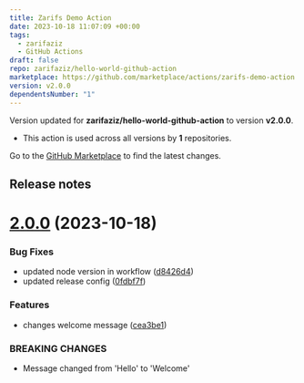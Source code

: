 ```yaml
---
title: Zarifs Demo Action
date: 2023-10-18 11:07:09 +00:00
tags:
  - zarifaziz
  - GitHub Actions
draft: false
repo: zarifaziz/hello-world-github-action
marketplace: https://github.com/marketplace/actions/zarifs-demo-action
version: v2.0.0
dependentsNumber: "1"
---
```



Version updated for **zarifaziz/hello-world-github-action** to version **v2.0.0**.
- This action is used across all versions by **1** repositories.

Go to the [GitHub Marketplace](https://github.com/marketplace/actions/zarifs-demo-action) to find the latest changes.

## Release notes

# [2.0.0](https://github.com/zarifaziz/hello-world-github-action/compare/v1.0.0...v2.0.0) (2023-10-18)


### Bug Fixes

* updated node version in workflow ([d8426d4](https://github.com/zarifaziz/hello-world-github-action/commit/d8426d4a7d144a66536a9939f6552b20ceddefc7))
* updated release config ([0fdbf7f](https://github.com/zarifaziz/hello-world-github-action/commit/0fdbf7f5bd7fb1d940987e52613393d947cf8613))


### Features

* changes welcome message ([cea3be1](https://github.com/zarifaziz/hello-world-github-action/commit/cea3be1c035ac547489b443806041a0a719b0192))


### BREAKING CHANGES

* Message changed from 'Hello' to 'Welcome'




